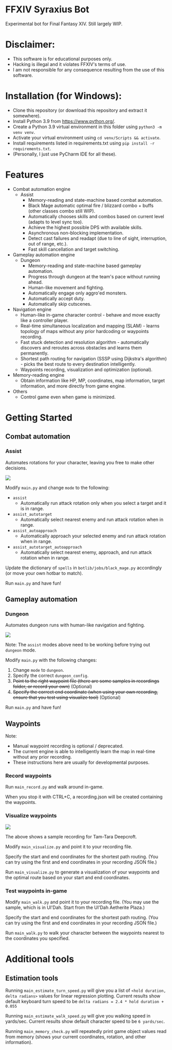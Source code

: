 # FFXIV Syraxius Bot
Experimental bot for Final Fantasy XIV. Still largely WIP.

# Disclaimer:
- This software is for educational purposes only.
- Hacking is illegal and it violates FFXIV's terms of use.
- I am not responsible for any consequence resulting from the use of this software.

# Installation (for Windows):
- Clone this repository (or download this repository and extract it somewhere).
- Install Python 3.9 from https://www.python.org/.
- Create a Python 3.9 virtual environment in this folder using `python3 -m venv venv`.
- Activate your virtual environment using `cd venv/Scripts && activate`.
- Install requirements listed in requirements.txt using `pip install -r requirements.txt`.
- (Personally, I just use PyCharm IDE for all these).

# Features

- Combat automation engine
  - Assist
    - Memory-reading and state-machine based combat automation.
    - Black Mage automatic optimal fire / blizzard combo + buffs (other classes combo still WIP).
    - Automatically chooses skills and combos based on current level (adapts to level sync too).
    - Achieve the highest possible DPS with available skills.
    - Asynchronous non-blocking implementation.
    - Detect cast failures and readapt (due to line of sight, interruption, out of range, etc.).
    - Fast skill cancellation and target switching.
- Gameplay automation engine
  - Dungeon
    - Memory-reading and state-machine based gameplay automation.
    - Progress through dungeon at the team's pace without running ahead.
    - Human-like movement and fighting.
    - Automatically engage only aggro'ed monsters.
    - Automatically accept duty.
    - Automatically skip cutscenes.
- Navigation engine
  - Human-like in-game character control - behave and move exactly like a controller player.
  - Real-time simultaneous localization and mapping (SLAM) - learns topology of maps without any prior hardcoding or waypoints recording.
  - Fast stuck detection and resolution algorithm - automatically discovers and reroutes across obstacles and learns them permanently.
  - Shortest path routing for navigation (SSSP using Dijkstra's algorithm) - picks the best route to every destination intelligently.
  - Waypoints recording, visualization and optimization (optional).
- Memory-reading engine
  - Obtain information like HP, MP, coordinates, map information, target information, and more directly from game engine.
- Others
  - Control game even when game is minimized.

# Getting Started

## Combat automation

### Assist

Automates rotations for your character, leaving you free to make other decisions.

<img src="./readme_resources/assist.png" />

Modify `main.py` and change `mode` to the following:
- `assist`
  - Automatically run attack rotation only when you select a target and it is in range.
- `assist_autotarget`
  - Automatically select nearest enemy and run attack rotation when in range.
- `assist_autoapproach`
  - Automatically approach your selected enemy and run attack rotation when in range.
- `assist_autotarget_autoapproach`
  - Automatically select nearest enemy, approach, and run attack rotation when in range.

Update the dictionary of `spells` in `botlib/jobs/black_mage.py` accordingly (or move your own hotbar to match).

Run `main.py` and have fun!

## Gameplay automation

### Dungeon

Automates dungeon runs with human-like navigation and fighting.

<img src="./readme_resources/dungeon.png" />

Note: The `assist` modes above need to be working before trying out `dungeon` mode.

Modify `main.py` with the following changes:
1. Change `mode` to `dungeon`.
2. Specify the correct `dungeon_config`.
3. ~~Point to the right waypoint file (there are some samples in recordings folder, or record your own)~~ (Optional)
4. ~~Specify the correct end coordinate (when using your own recording, ensure that you test using visualize tool)~~ (Optional)

Run `main.py` and have fun!

## Waypoints

Note:
- Manual waypoint recording is optional / deprecated.
- The current engine is able to intelligently learn the map in real-time without any prior recording.
- These instructions here are usually for developmental purposes.

### Record waypoints

Run `main_record.py` and walk around in-game.

When you stop it with CTRL+C, a recording<timestamp>.json will be created containing the waypoints.

### Visualize waypoints

<img src="./readme_resources/visualize.png" />

The above shows a sample recording for Tam-Tara Deepcroft.

Modify `main_visualize.py` and point it to your recording file.

Specify the start and end coordinates for the shortest path routing. (You can try using the first and end coordinates in your recording JSON file.)

Run `main_visualize.py` to generate a visualization of your waypoints and the optimal route based on your start and end coordinates.

### Test waypoints in-game

Modify `main_walk.py` and point it to your recording file. (You may use the sample, which is in Ul'Dah. Start from the Ul'Dah Aetherite Plaza.)

Specify the start and end coordinates for the shortest path routing. (You can try using the first and end coordinates in your recording JSON file.)

Run `main_walk.py` to walk your character between the waypoints nearest to the coordinates you specified.

# Additional tools

## Estimation tools

Running `main_estimate_turn_speed.py` will give you a list of `<hold duration, delta radians>` values for linear regression plotting. Current results show default keyboard turn speed to be `delta radians = 2.4 * hold duration + 0.055`

Running `main_estimate_walk_speed.py` will give you walking speed in yards/sec. Current results show default character speed to be `6 yards/sec`.

Running `main_memory_check.py` will repeatedly print game object values read from memory (shows your current coordinates, rotation, and other information).
